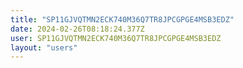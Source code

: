 ```yaml
---
title: "SP11GJVQTMN2ECK740M36Q7TR8JPCGPGE4MSB3EDZ"
date: 2024-02-26T08:18:24.377Z
user: SP11GJVQTMN2ECK740M36Q7TR8JPCGPGE4MSB3EDZ
layout: "users"
---
```

    